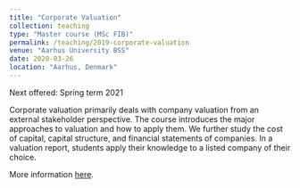 ```yaml
---
title: "Corporate Valuation"
collection: teaching
type: "Master course (MSc FIB)"
permalink: /teaching/2019-corporate-valuation
venue: "Aarhus University BSS"
date: 2020-03-26
location: "Aarhus, Denmark"
---
```


Next offered: Spring term 2021

Corporate valuation primarily deals with company valuation from an external stakeholder perspective. The course introduces the major approaches to valuation and how to apply them. We further study the cost of capital, capital structure, and financial statements of companies. In a valuation report, students apply their knowledge to a listed company of their choice.

More information <a href="https://kursuskatalog.au.dk/en/course/98385/Corporate-Valuation">here</a>.
